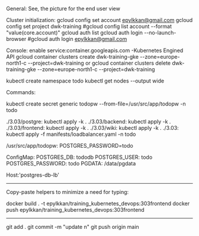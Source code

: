 General: 
See, the picture for the end user view

Cluster initialization:
gcloud config set account epylkkan@gmail.com
gcloud config set project dwk-training
#gcloud config list account --format "value(core.account)"
gcloud auth list
gcloud auth login --no-launch-browser
#gcloud auth login epylkkan@gmail.com

Console: enable service:container.googleapis.com -Kubernetes Engined API
gcloud container clusters create dwk-training-gke --zone=europe-north1-c --project=dwk-training
or
gcloud container clusters delete dwk-training-gke --zone=europe-north1-c --project=dwk-training

kubectl create namespace todo
kubectl get nodes --output wide



Commands: 

kubectl create secret generic todopw --from-file=/usr/src/app/todopw -n todo

./3.03/postgre:  kubectl apply -k .
./3.03/backend:  kubectl apply -k .
./3.03/frontend:  kubectl apply -k .
./3.03/wiki:  kubectl apply -k .
./3.03:  kubectl apply -f manifests/loadbalancer.yaml -n todo


/usr/src/app/todopw: 
  POSTGRES_PASSWORD=todo

ConfigMap: 
  POSTGRES_DB: tododb
  POSTGRES_USER: todo
  POSTGRES_PASSWORD: todo
  PGDATA: /data/pgdata

Host:'postgres-db-lb'  


----------------

Copy-paste helpers to minimize a need for typing:

docker build . -t epylkkan/training_kubernetes_devops:303frontend
docker push epylkkan/training_kubernetes_devops:303frontend

-----------
git add .
git commit -m "update n"
git push origin main

